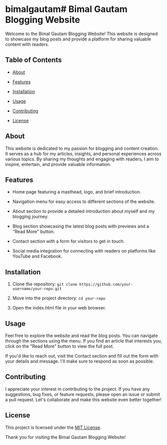 # bimalgautam# Bimal Gautam Blogging Website

Welcome to the Bimal Gautam Blogging Website! This website is designed to showcase my blog posts and provide a platform for sharing valuable content with readers.

## Table of Contents

- [About](#about)

- [Features](#features)

- [Installation](#installation)

- [Usage](#usage)

- [Contributing](#contributing)

- [License](#license)

## About

This website is dedicated to my passion for blogging and content creation. It serves as a hub for my articles, insights, and personal experiences across various topics. By sharing my thoughts and engaging with readers, I aim to inspire, entertain, and provide valuable information.

## Features

- Home page featuring a masthead, logo, and brief introduction.

- Navigation menu for easy access to different sections of the website.

- About section to provide a detailed introduction about myself and my blogging journey.

- Blog section showcasing the latest blog posts with previews and a "Read More" button.

- Contact section with a form for visitors to get in touch.

- Social media integration for connecting with readers on platforms like YouTube and Facebook.

## Installation

1. Clone the repository: `git clone https://github.com/your-username/your-repo.git`

2. Move into the project directory: `cd your-repo`

3. Open the index.html file in your web browser.

## Usage

Feel free to explore the website and read the blog posts. You can navigate through the sections using the menu. If you find an article that interests you, click on the "Read More" button to view the full post.

If you'd like to reach out, visit the Contact section and fill out the form with your details and message. I'll make sure to respond as soon as possible.

## Contributing

I appreciate your interest in contributing to the project. If you have any suggestions, bug fixes, or feature requests, please open an issue or submit a pull request. Let's collaborate and make this website even better together!

## License

This project is licensed under the [MIT License](LICENSE).

Thank you for visiting the Bimal Gautam Blogging Website!
